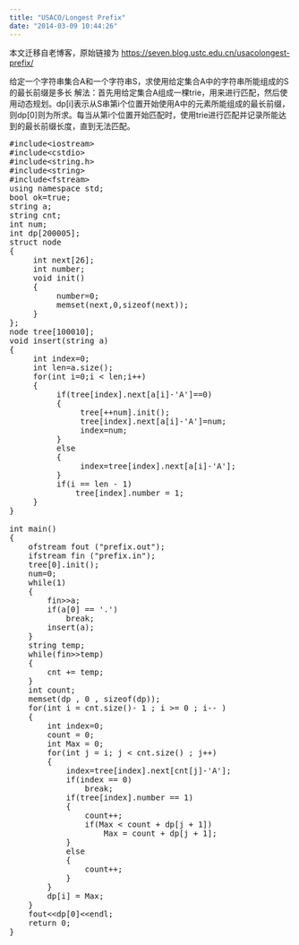 ```yaml
---
title: "USACO/Longest Prefix"
date: "2014-03-09 10:44:26"
---
```


本文迁移自老博客，原始链接为 <https://seven.blog.ustc.edu.cn/usacolongest-prefix/>

给定一个字符串集合A和一个字符串S，求使用给定集合A中的字符串所能组成的S的最长前缀是多长
解法：首先用给定集合A组成一棵trie，用来进行匹配，然后使用动态规划。dp[i]表示从S串第i个位置开始使用A中的元素所能组成的最长前缀，则dp[0]则为所求。每当从第i个位置开始匹配时，使用trie进行匹配并记录所能达到的最长前缀长度，直到无法匹配。
<pre class = "brush:[cpp]">
#include&lt;iostream&gt;
#include&lt;cstdio&gt;
#include&lt;string.h&gt;
#include&lt;string&gt;
#include&lt;fstream&gt;
using namespace std;
bool ok=true;
string a;
string cnt;
int num;
int dp[200005];
struct node
{
     int next[26];
     int number;
     void init()
     {
          number=0;
          memset(next,0,sizeof(next));
     }
};
node tree[100010];
void insert(string a)
{
     int index=0;
     int len=a.size();
     for(int i=0;i < len;i++)
     {
          if(tree[index].next[a[i]-'A']==0)
          {
               tree[++num].init();
               tree[index].next[a[i]-'A']=num;
               index=num;
          }
          else
          {
               index=tree[index].next[a[i]-'A'];
          }
		  if(i == len - 1)
			  tree[index].number = 1;
     }
}

int main()
{
	ofstream fout ("prefix.out");
    ifstream fin ("prefix.in");
	tree[0].init();
	num=0;
	while(1)
	{
		fin&gt;&gt;a;
		if(a[0] == '.')
			break;
		insert(a);
	}
	string temp;
	while(fin&gt;&gt;temp)
	{
		cnt += temp;
	}
	int count;
	memset(dp , 0 , sizeof(dp));
	for(int i = cnt.size()- 1 ; i >= 0 ; i-- )
	{
		int index=0;
		count = 0;
		int Max = 0;
		for(int j = i; j < cnt.size() ; j++)
		{
			index=tree[index].next[cnt[j]-'A'];
			if(index == 0)
				break;
			if(tree[index].number == 1)
			{
				count++;
				if(Max < count + dp[j + 1])
					Max = count + dp[j + 1];					  
			}
			else
			{
				count++;
			}
		}
		dp[i] = Max;
	}
	fout&lt;&lt;dp[0]&lt;&lt;endl;
	return 0;
}
</pre>
